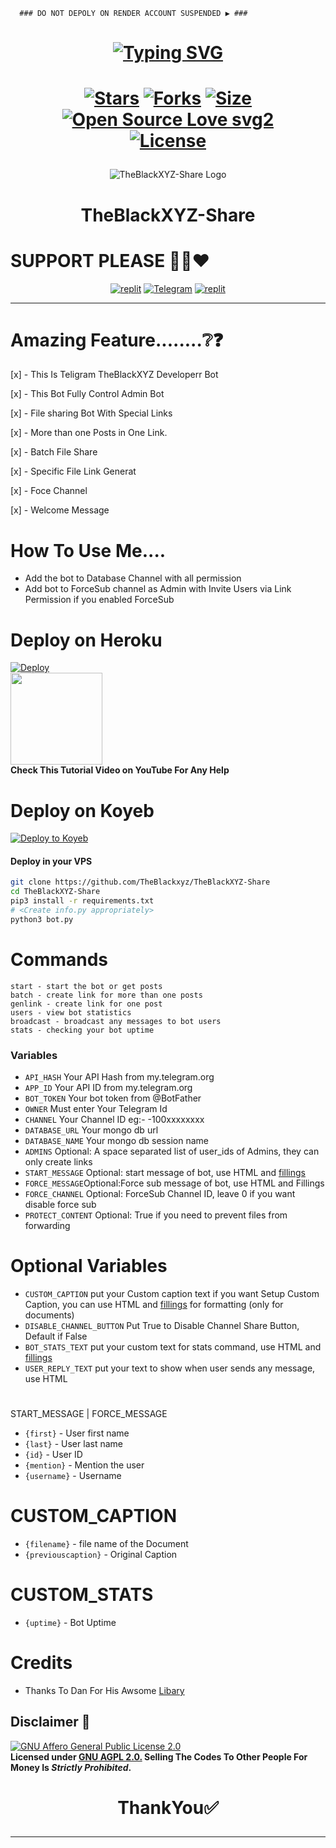       ### DO NOT DEPOLY ON RENDER ACCOUNT SUSPENDED ▶️ ###


<h1 align="center">
  
[![Typing SVG](https://readme-typing-svg.herokuapp.com?font=Lemon+milk&color=Y70000&lines=Welcome+To+TheBlackXYZBotz;I+Am+Teligram+Bot+Developerr+;This+Is+File+Share+Support+Bot;Subscribe+TheBlackXYZ+On+YouTube;Please+Star+and+Fork+My+Repos)](https://git.io/typing-svg) 
</h1>

<h1 align="center">
  
[![Stars](https://img.shields.io/github/stars/TheBlackxyz/TheBlackXYZ-Share?style=flat-square&color=yellow)](https://github.com/TheBlackxyz/TheBlackXYZ-Share/stargazers)
[![Forks](https://img.shields.io/github/forks/TheBlackxyz/TheBlackXYZ-Share?style=flat-square&color=orange)](https://github.com/TheBlackxyz/TheBlackXYZ-Share/fork)
[![Size](https://img.shields.io/github/repo-size/TheBlackxyz/TheBlackXYZ-Share?style=flat-square&color=green)](https://github.com/TheBlackxyz/TheBlackXYZ-Share)   
[![Open Source Love svg2](https://badges.frapsoft.com/os/v2/open-source.svg?v=103)](https://github.com/TheBlackxyz/TheBlackXYZ-Share)   
[![License](https://img.shields.io/badge/License-AGPL-blue)](https://stars.medv.io/TheBlackxyz/TheBlackXYZ-Share/blob/main/LICENSE)
</h1>


<p align="center">
  <img src="https://graph.org/file/6b1a9d694966f49ad0d43.jpg" alt="TheBlackXYZ-Share Logo">
</p>
<h1 align="center">
  TheBlackXYZ-Share
</h1>

# SUPPORT PLEASE 🥺🥺❤️
</p>
<p align="center">
<a href="https://www.instagram.com/the_black_xyz?igshid=YmMyMTA2M2Y="><img alt="replit" src="https://img.shields.io/badge/-Instagram-orange?style=for-the-badge&logo=instagram&logoColor=white"/></a> <a href="https://telegram.dog/TheBlackXYZBotz/TheBlackXYZ"><img alt="Telegram" src="https://img.shields.io/badge/TheBlackXYZBotz-2CA5E0?style=for-the-badge&logo=telegram&logoColor=green"/></a>
<a href="https://youtube.com/@TheBlackXYZ24?igshid=YmMyMTA2M2Y="><img alt="replit" src="https://img.shields.io/badge/-youtube-red?style=for-the-badge&logo=youtube&logoColor=white"/></a>
</p>

____________________________________________________________________________________________________________________________________________

# Amazing Feature........❔❓

[x] - This Is Teligram TheBlackXYZ Developerr Bot 

[x] - This Bot Fully Control Admin Bot

[x] - File sharing Bot With Special Links 

[x] - More than one Posts in One Link.

[x] - Batch File Share

[x] - Specific File Link Generat

[x] - Foce Channel

[x] - Welcome Message 


# How To Use Me....

- Add the bot to Database Channel with all permission
- Add bot to ForceSub channel as Admin with Invite Users via Link Permission if you enabled ForceSub 



# Deploy on Heroku

[![Deploy](https://www.herokucdn.com/deploy/button.svg)](https://heroku.com/deploy)</br>
<a href="https://youtu.be/TheBlackXYZ24">
  <img src="https://img.shields.io/badge/How%20to-Deploy-red?logo=youtube" width="147">
</a><br>
**Check This Tutorial Video on YouTube For Any Help**<br>


# Deploy on Koyeb

[![Deploy to Koyeb](https://www.koyeb.com/static/images/deploy/button.svg)](https://app.koyeb.com/deploy?type=git&repository=github.com/TheBlackxyz/TheBlackXYZ-Share&branch=koyeb&name=TheBlackXYZ)


#### Deploy in your VPS
````bash
git clone https://github.com/TheBlackxyz/TheBlackXYZ-Share
cd TheBlackXYZ-Share
pip3 install -r requirements.txt
# <Create info.py appropriately>
python3 bot.py
````

# Commands

```
start - start the bot or get posts
batch - create link for more than one posts
genlink - create link for one post
users - view bot statistics
broadcast - broadcast any messages to bot users
stats - checking your bot uptime

```

### Variables

* `API_HASH` Your API Hash from my.telegram.org
* `APP_ID` Your API ID from my.telegram.org
* `BOT_TOKEN` Your bot token from @BotFather
* `OWNER` Must enter Your Telegram Id
* `CHANNEL` Your Channel ID eg:- -100xxxxxxxx
* `DATABASE_URL` Your mongo db url
* `DATABASE_NAME` Your mongo db session name
* `ADMINS` Optional: A space separated list of user_ids of Admins, they can only create links
* `START_MESSAGE` Optional: start message of bot, use HTML and <a href='https://github.com/codexbotz/File-Sharing-Bot/blob/main/README.md#start_message'>fillings</a>
* `FORCE_MESSAGE`Optional:Force sub message of bot, use HTML and Fillings
* `FORCE_CHANNEL` Optional: ForceSub Channel ID, leave 0 if you want disable force sub
* `PROTECT_CONTENT` Optional: True if you need to prevent files from forwarding

# Optional Variables 

* `CUSTOM_CAPTION` put your Custom caption text if you want Setup Custom Caption, you can use HTML and <a href='https://github.com/CodeXBotz/File-Sharing-Bot/blob/main/README.md#custom_caption'>fillings</a> for formatting (only for documents)
* `DISABLE_CHANNEL_BUTTON` Put True to Disable Channel Share Button, Default if False
* `BOT_STATS_TEXT` put your custom text for stats command, use HTML and <a href='https://github.com/codexbotz/File-Sharing-Bot/blob/main/README.md#custom_stats'>fillings</a>
* `USER_REPLY_TEXT` put your text to show when user sends any message, use HTML


 # 
 START_MESSAGE | FORCE_MESSAGE

* `{first}` - User first name
* `{last}` - User last name
* `{id}` - User ID
* `{mention}` - Mention the user
* `{username}` - Username

# CUSTOM_CAPTION

* `{filename}` - file name of the Document
* `{previouscaption}` - Original Caption

# CUSTOM_STATS

* `{uptime}` - Bot Uptime


# Credits

- Thanks To Dan For His Awsome [Libary](https://github.com/pyrogram/pyrogram)


 ## Disclaimer 📄
[![GNU Affero General Public License 2.0](https://www.gnu.org/graphics/agplv3-155x51.png)](https://www.gnu.org/licenses/agpl-3.0.en.html#header)    
<b>Licensed under [GNU AGPL 2.0.](https://github.com/TheBlackxyz/TheBlackXYZ-Share/blob/TheBlackXYZ/LICENSE)
Selling The Codes To Other People For Money Is *Strictly Prohibited*.</b>

</pre>
</p>
</details>

<h1 align="center">

ThankYou✅

</h1>

____________________________________________________________________________________________________________________________________________



  

